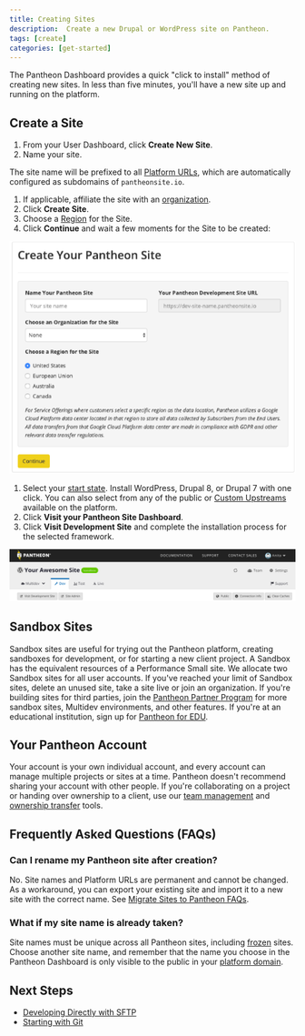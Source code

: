 ```yaml
---
title: Creating Sites
description:  Create a new Drupal or WordPress site on Pantheon.
tags: [create]
categories: [get-started]
---
```

The Pantheon Dashboard provides a quick "click to install" method of creating new sites. In less than five minutes, you'll have a new site up and running on the platform.

## Create a Site

1.  From your User Dashboard, click **Create New Site**.
1.  Name your site.

  <Alert title="Note" type="info">

  The site name will be prefixed to all [Platform URLs](/domains/#platform-domains), which are automatically configured as subdomains of `pantheonsite.io`.

  </Alert>

1. If applicable, affiliate the site with an [organization](/organization-dashboard/#new-sites).
1. Click **Create Site**.
1. Choose a [Region](/regions/) for the Site.
1. Click **Continue** and wait a few moments for the Site to be created:

  ![Select a Region from the Create Your Pantheon Site screen](../images/dashboard/create-pantheon-site.png)

1. Select your [start state](/start-state). Install WordPress, Drupal 8, or Drupal 7 with one click. You can also select from any of the public or [Custom Upstreams](/custom-upstream) available on the platform.
1. Click **Visit your Pantheon Site Dashboard**.
1. Click **Visit Development Site** and complete the installation process for the selected framework.

  ![Visit development site button](../images/dashboard/visit-development-site.png)

## Sandbox Sites

Sandbox sites are useful for trying out the Pantheon platform, creating sandboxes for development, or for starting a new client project. A Sandbox has the equivalent resources of a Performance Small site. We allocate two Sandbox sites for all user accounts. If you've reached your limit of Sandbox sites, delete an unused site, take a site live or join an organization. If you're building sites for third parties, join the [Pantheon Partner Program](https://pantheon.io/plans/partner-program?docs) for more sandbox sites, Multidev environments, and other features. If you're at an educational institution, sign up for [Pantheon for EDU](https://pantheon.io/edu?docs).

## Your Pantheon Account
Your account is your own individual account, and every account can manage multiple projects or sites at a time. Pantheon doesn't recommend sharing your account with other people. If you're collaborating on a project or handing over ownership to a client, use our [team management](/team-management) and [ownership transfer](/site-owner-faq/#billing-tasks) tools.

## Frequently Asked Questions (FAQs)

### Can I rename my Pantheon site after creation?
No. Site names and Platform URLs are permanent and cannot be changed. As a workaround, you can export your existing site and import it to a new site with the correct name. See [Migrate Sites to Pantheon FAQs](/migrate/#how-do-i-clone-an-existing-pantheon-site).

### What if my site name is already taken?

Site names must be unique across all Pantheon sites, including [frozen](/platform-considerations/#inactive-site-freezing) sites. Choose another site name, and remember that the name you choose in the Pantheon Dashboard is only visible to the public in your [platform domain](/domains/#platform-domains).

## Next Steps
 - [Developing Directly with SFTP](/sftp/)
 - [Starting with Git](/git/)

